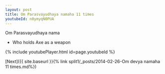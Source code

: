 ```yaml
---
layout: post
title: Om Parasvayudhaya namaha 11 times
youtubeId: n0ymyqN0PUA
---
```

 
 
Om Parasvayudhaya nama 
 
 -  Who holds Axe as a weapon 
 
  
 
  
 
 
 
 
 
 


{% include youtubePlayer.html id=page.youtubeId %}
 
[Next]({{ site.baseurl }}{% link  split1/_posts/2014-02-26-Om devya namaha 11 times.md%})
 
